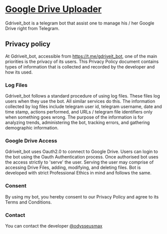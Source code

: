 #  [Google Drive Uploader](https://t.me/gdriveit_bot "Google Drive Uploader")

Gdriveit_bot is a telegram bot that assist one to manage his / her Google Drive right from Telegram.

## Privacy policy
At Gdriveit_bot, accessible from https://t.me/gdriveit_bot, one of the main priorities is the privacy of its users. This Privacy Policy document contains types of information that is collected and recorded by the developer and how its used.

### Log Files
Gdriveit_bot follows a standard procedure of using log files. These files log users when they use the bot. All similar services do this. The information collected by log files include telegram user id, telegram username, date and time stamp, actions performed, and URLs / telegram file identifiers only when something goes wrong. The purpose of the information is for analyzing trends, administering the bot, tracking errors, and gathering demographic information.

### Google Drive Access
Gdriveit_bot uses Oauth2.0 to connect to Google Drive. Users can login to the bot using the Oauth Authentication process. Once authorised bot uses the access strictly to 'serve' the user. Serving the user may comprise of accessing Drive Files, adding, modifying, and deleting files. Bot is developed with strict Professional Ethics in mind and follows the same.

### Consent
By using my bot, you hereby consent to our Privacy Policy and agree to its Terms and Conditions.

### Contact
You can contact the developer [@odysseusmax](https://telegram.dog/odysseusmax "Contact")
